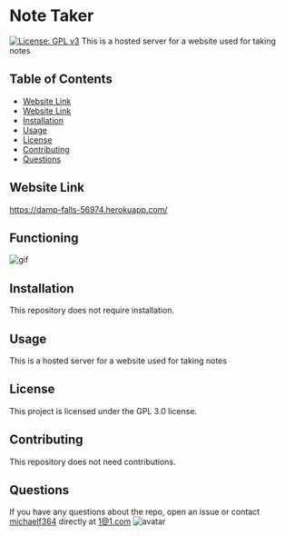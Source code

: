 # Note Taker
[![License: GPL v3](https://img.shields.io/badge/License-GPLv3-blue.svg)](https://github.com/michaelf364/11-express)
This is a hosted server for a website used for taking notes

## Table of Contents 
* [Website Link](#websitelink)
* [Website Link](#websitelink)
* [Installation](#installation)
* [Usage](#usage)
* [License](#license)
* [Contributing](#contributing)
* [Questions](#questions)

## Website Link

https://damp-falls-56974.herokuapp.com/

## Functioning

![gif](https://i.imgur.com/QHwxqHs.gif)

## Installation

This repository does not require installation.

## Usage

This is a hosted server for a website used for taking notes

## License

This project is licensed under the GPL 3.0 license.

## Contributing

This repository does not need contributions.

## Questions

If you have any questions about the repo, open an issue or contact [michaelf364](https://github.com/michaelf364/) directly at 1@1.com
![avatar](https://avatars3.githubusercontent.com/u/26904234?v=4)
